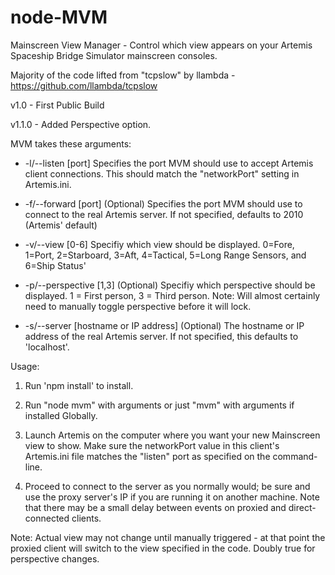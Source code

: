 # node-MVM
Mainscreen View Manager - Control which view appears on your Artemis Spaceship Bridge Simulator mainscreen consoles.

Majority of the code lifted from "tcpslow" by llambda - https://github.com/llambda/tcpslow

v1.0 - First Public Build

v1.1.0 - Added Perspective option.

MVM takes these arguments:
* -l/--listen [port] Specifies the port MVM should use to accept Artemis client connections.
                   This should match the "networkPort" setting in Artemis.ini.

* -f/--forward [port] (Optional) Specifies the port MVM should use to connect to the real Artemis server.
                      If not specified, defaults to 2010 (Artemis' default)

* -v/--view [0-6] Specifiy which view should be displayed. 0=Fore, 1=Port, 2=Starboard, 3=Aft, 4=Tactical,
                  5=Long Range Sensors, and 6=Ship Status'

* -p/--perspective [1,3] (Optional) Specifiy which perspective should be displayed. 1 = First person, 3 = Third person.
                         Note: Will almost certainly need to manually toggle perspective before it will lock.

* -s/--server [hostname or IP address] (Optional) The hostname or IP address of the real Artemis server.
                                       If not specified, this defaults to 'localhost'.
                                   

Usage:

1. Run 'npm install' to install.
 
2. Run "node mvm" with arguments or just "mvm" with arguments if installed Globally.

3. Launch Artemis on the computer where you want your new Mainscreen view to show. Make sure the networkPort value in this client's Artemis.ini file matches the "listen" port as specified on the command-line.

4. Proceed to connect to the server as you normally would; be sure and use the proxy server's IP if you are running it on another machine. Note that there may be a small delay between events on proxied and direct-connected clients.

Note: Actual view may not change until manually triggered - at that point the proxied client will switch to the view specified in the code. Doubly true for perspective changes.
